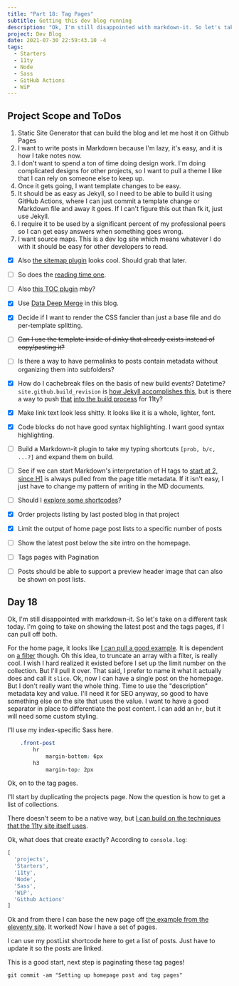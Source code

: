```yaml
---
title: "Part 18: Tag Pages"
subtitle: Getting this dev blog running
description: "Ok, I'm still disappointed with markdown-it. So let's take on a different task today. I'm going to take on showing the latest post and the tags pages, if I can pull off both."
project: Dev Blog
date: 2021-07-30 22:59:43.10 -4
tags:
  - Starters
  - 11ty
  - Node
  - Sass
  - GitHub Actions
  - WiP
---
```


## Project Scope and ToDos

1. Static Site Generator that can build the blog and let me host it on Github Pages
2. I want to write posts in Markdown because I'm lazy, it's easy, and it is how I take notes now.
3. I don't want to spend a ton of time doing design work. I'm doing complicated designs for other projects, so I want to pull a theme I like that I can rely on someone else to keep up.
4. Once it gets going, I want template changes to be easy.
5. It should be as easy as Jekyll, so I need to be able to build it using GitHub Actions, where I can just commit a template change or Markdown file and away it goes. If I can't figure this out than fk it, just use Jekyll.
6. I require it to be used by a significant percent of my professional peers so I can get easy answers when something goes wrong.
7. I want source maps. This is a dev log site which means whatever I do with it should be easy for other developers to read.

- [x] Also [the sitemap plugin](https://www.npmjs.com/package/@quasibit/eleventy-plugin-sitemap) looks cool. Should grab that later.

- [ ] So does the [reading time one](https://www.npmjs.com/package/eleventy-plugin-reading-time).

- [ ] Also [this TOC plugin](https://github.com/jdsteinbach/eleventy-plugin-toc/) mby?

- [x] Use [Data Deep Merge](https://www.11ty.dev/docs/data-deep-merge/) in this blog.

- [x] Decide if I want to render the CSS fancier than just a base file and do per-template splitting.

<s>

- [ ] Can I use the template inside of dinky that already exists instead of copy/pasting it?

</s>

- [ ] Is there a way to have permalinks to posts contain metadata without organizing them into subfolders?

- [x] How do I cachebreak files on the basis of new build events? Datetime? `site.github.build_revision` is [how Jekyll accomplishes this](https://github.com/jekyll/github-metadata/blob/master/docs/site.github.md), but is there a way to push [that](https://docs.github.com/en/actions/reference/context-and-expression-syntax-for-github-actions#github-context) [into the build process](https://stackoverflow.com/questions/54310050/how-to-version-build-artifacts-using-github-actions) for 11ty?

- [x] Make link text look less shitty. It looks like it is a whole, lighter, font.

- [x] Code blocks do not have good syntax highlighting. I want good syntax highlighting.

- [ ] Build a Markdown-it plugin to take my typing shortcuts `[prob, b/c, ...?]` and expand them on build.

- [ ] See if we can start Markdown's interpretation of H tags to [start at 2, since H1](https://developer.mozilla.org/en-US/docs/Web/HTML/Element/Heading_Elements#multiple_h1) is always pulled from the page title metadata. If it isn't easy, I just have to change my pattern of writing in the MD documents.

- [ ] Should I [explore some shortcodes](https://www.madebymike.com.au/writing/11ty-filters-data-shortcodes/)?

- [x] Order projects listing by last posted blog in that project

- [x] Limit the output of home page post lists to a specific number of posts

- [ ] Show the latest post below the site intro on the homepage.

- [ ] Tags pages with Pagination

- [ ] Posts should be able to support a preview header image that can also be shown on post lists.

## Day 18

Ok, I'm still disappointed with markdown-it. So let's take on a different task today. I'm going to take on showing the latest post and the tags pages, if I can pull off both.

For the home page, it looks like [I can pull a good example](https://stackoverflow.com/questions/64337175/get-latest-post-to-show-on-home-page-with-eleventy). It is dependent on [a filter](https://github.com/11ty/eleventy-base-blog/blob/1be6346bde9ebe4afc23d7feaf0370817ad90f15/.eleventy.js#L31) though. Oh this idea, to truncate an array with a filter, is really cool. I wish I hard realized it existed before I set up the limit number on the collection. But I'll pull it over. That said, I prefer to name it what it actually does and call it `slice`. Ok, now I can have a single post on the homepage. But I don't really want the whole thing. Time to use the "description" metadata key and value. I'll need it for SEO anyway, so good to have something else on the site that uses the value. I want to have a good separator in place to differentiate the post content. I can add an `hr`, but it will need some custom styling.

I'll use my index-specific Sass here.

```css
    .front-post
        hr
            margin-bottom: 6px
        h3
            margin-top: 2px
```

Ok, on to the tag pages.

I'll start by duplicating the projects page. Now the question is how to get a list of collections.

There doesn't seem to be a native way, but [I can build on the techniques that the 11ty site itself uses](https://github.com/11ty/eleventy-base-blog/blob/1be6346bde9ebe4afc23d7feaf0370817ad90f15/.eleventy.js#L47).

Ok, what does that create exactly? According to `console.log`:

```javascript
[
  'projects',
  'Starters',
  '11ty',
  'Node',
  'Sass',
  'WiP',
  'Github Actions'
]
```

Ok and from there I can base the new page off [the example from the eleventy site](https://www.11ty.dev/docs/pagination/#paging-a-collection). It worked! Now I have a set of pages.

I can use my postList shortcode here to get a list of posts. Just have to update it so the posts are linked.

This is a good start, next step is paginating these tag pages!

`git commit -am "Setting up homepage post and tag pages"`
